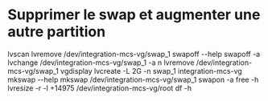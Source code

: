 # Supprimer le swap et augmenter une autre partition
lvscan
lvremove /dev/integration-mcs-vg/swap_1 
swapoff --help
swapoff -a
lvchange /dev/integration-mcs-vg/swap_1 -a n
lvremove /dev/integration-mcs-vg/swap_1 
vgdisplay
lvcreate -L 2G -n swap_1 integration-mcs-vg
mkswap --help
mkswap /dev/integration-mcs-vg/swap_1
swapon -a
free -h
lvresize -r -l +14975 /dev/integration-mcs-vg/root
df -h
